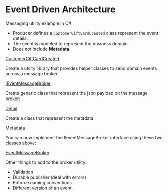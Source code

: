 # Event Driven Architecture


Messaging utility example in C#

* Producer defines a `CustomerGiftCardCreated` class represent the event details.
* The event is modeled to represent the business domain.
* Does not include **Metadata**

[CustomerGiftCardCreated](./Code/CustomerGiftCardCreated.cs)


Create a utility library that provides helper classes to send domain events across a message broker:

[IEventMessageBroker](./Code/IEventMessageBroker.cs)

Create generic class that represent the json payload on the message broker:

[Detail](./Code/Detail.cs)

Create a class that represent the metadata:

[Metadata](./Code/Metadata.cs)

You can now implement the IEventMessageBroker interface using these two classes above:

[EventMessageBroker](./Code/EventMessageBroker.cs)

Other things to add to the broker utility:

* Validation 
* Durable publisher (deal with errors)
* Enforce naming conventions
* Different version of an event.
